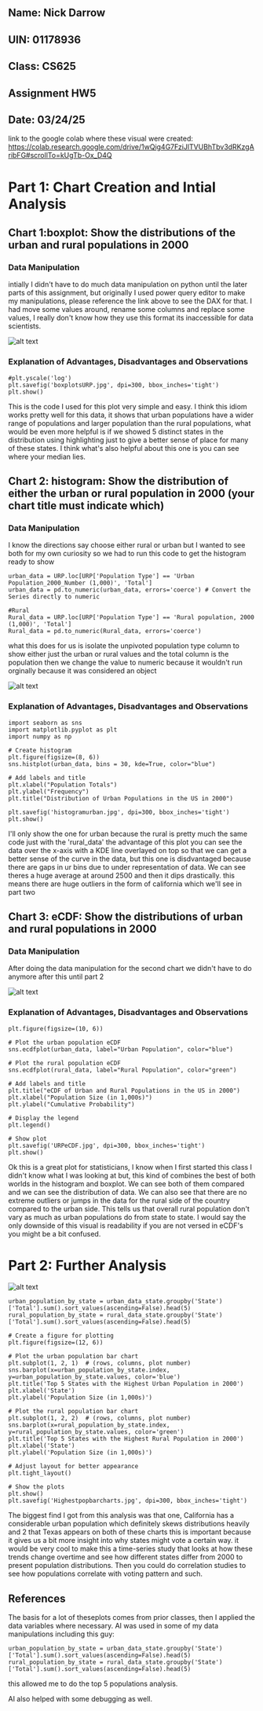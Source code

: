 ## Name: Nick Darrow
## UIN: 01178936
## Class: CS625
## Assignment HW5
## Date: 03/24/25 

link to the google colab where these visual were created: https://colab.research.google.com/drive/1wQig4G7FziJlTVUBhTbv3dRKzgAribFG#scrollTo=kUgTb-Ox_D4Q 

# Part 1: Chart Creation and Intial Analysis

## Chart 1:boxplot: Show the distributions of the urban and rural populations in 2000

### Data Manipulation
intially I didn't have to do much data manipulation on python until the later parts of this assignment, but originally I used power query editor to make my manipulations, please reference the link above to see the DAX for that. I had move some values around, rename some columns and replace some values, I really don't know how they use this format its inaccessible for data scientists.

![alt text](boxplotsURP.jpg)

### Explanation of Advantages, Disadvantages and Observations

```sns.boxplot(x='Population Type', y='Total', data=URP) 
#plt.yscale('log')
plt.savefig('boxplotsURP.jpg', dpi=300, bbox_inches='tight')
plt.show()
```
This is the code I used for this plot very simple and easy. I think this idiom works pretty well for this data, it shows that urban populations have a wider range of populations and larger population than the rural populations, what would be even more helpful is if we showed 5 distinct states in the distribution using highlighting just to give a better sense of place for many of these states. I think what's also helpful about this one is you can see where your median lies.


## Chart 2: histogram: Show the distribution of either the urban or rural population in 2000 (your chart title must indicate which)

### Data Manipulation
I know the directions say choose either rural or urban but I wanted to see both for my own curiosity so we had to run this code to get the histogram ready to show
```#Urban
urban_data = URP.loc[URP['Population Type'] == 'Urban Population_2000_Number (1,000)', 'Total'] 
urban_data = pd.to_numeric(urban_data, errors='coerce') # Convert the Series directly to numeric

#Rural
Rural_data = URP.loc[URP['Population Type'] == 'Rural population, 2000 (1,000)', 'Total'] 
Rural_data = pd.to_numeric(Rural_data, errors='coerce') 
```
what this does for us is isolate the unpivoted population type column to show either just the urban or rural values and the total column is the population then we change the value to numeric because it wouldn't run orginally because it was considered an object

![alt text](histogramurban.jpg)

### Explanation of Advantages, Disadvantages and Observations

```#Urban distribution
import seaborn as sns
import matplotlib.pyplot as plt
import numpy as np

# Create histogram
plt.figure(figsize=(8, 6))
sns.histplot(urban_data, bins = 30, kde=True, color="blue")

# Add labels and title
plt.xlabel("Population Totals")
plt.ylabel("Frequency")
plt.title("Distribution of Urban Populations in the US in 2000")

plt.savefig('histogramurban.jpg', dpi=300, bbox_inches='tight')
plt.show()
```
I'll only show the one for urban because the rural is pretty much the same code just with the 'rural_data' the advantage of this plot you can see the data over the x-axis with a KDE line overlayed on top so that we can get a better sense of the curve in the data, but this one is disdvantaged because there are gaps in ur bins due to under representation of data. We can see theres a huge average at around 2500 and then it dips drastically. this means there are huge outliers in the form of california which we'll see in part two

## Chart 3: eCDF: Show the distributions of urban and rural populations in 2000

### Data Manipulation
After doing the data manipulation for the second chart we didn't have to do anymore after this until part 2

![alt text](URPeCDF.jpg)

### Explanation of Advantages, Disadvantages and Observations
```# Create a figure for plotting
plt.figure(figsize=(10, 6))

# Plot the urban population eCDF
sns.ecdfplot(urban_data, label="Urban Population", color="blue")

# Plot the rural population eCDF
sns.ecdfplot(rural_data, label="Rural Population", color="green")

# Add labels and title
plt.title("eCDF of Urban and Rural Populations in the US in 2000")
plt.xlabel("Population Size (in 1,000s)")
plt.ylabel("Cumulative Probability")

# Display the legend
plt.legend()

# Show plot
plt.savefig('URPeCDF.jpg', dpi=300, bbox_inches='tight')
plt.show()
```
Ok this is a great plot for statisticians, I know when I first started this class I didn't know what I was looking at but, this kind of combines the best of both worlds in the histogram and boxplot. We can see both of them compared and we can see the distribution of data. We can also see that there are no extreme outliers or jumps in the data for the rural side of the country compared to the urban side. This tells us that overall rural population don't vary as much as urban populations do from state to state. I would say the only downside of this visual is readability if you are not versed in eCDF's you might be a bit confused.

# Part 2: Further Analysis

![alt text](Highestpopbarcharts.jpg)

```# Group by 'State' and sum the populations for each
urban_population_by_state = urban_data_state.groupby('State')['Total'].sum().sort_values(ascending=False).head(5)
rural_population_by_state = rural_data_state.groupby('State')['Total'].sum().sort_values(ascending=False).head(5)

# Create a figure for plotting
plt.figure(figsize=(12, 6))

# Plot the urban population bar chart
plt.subplot(1, 2, 1)  # (rows, columns, plot number)
sns.barplot(x=urban_population_by_state.index, y=urban_population_by_state.values, color='blue')
plt.title('Top 5 States with the Highest Urban Population in 2000')
plt.xlabel('State')
plt.ylabel('Population Size (in 1,000s)')

# Plot the rural population bar chart
plt.subplot(1, 2, 2)  # (rows, columns, plot number)
sns.barplot(x=rural_population_by_state.index, y=rural_population_by_state.values, color='green')
plt.title('Top 5 States with the Highest Rural Population in 2000')
plt.xlabel('State')
plt.ylabel('Population Size (in 1,000s)')

# Adjust layout for better appearance
plt.tight_layout()

# Show the plots
plt.show()
plt.savefig('Highestpopbarcharts.jpg', dpi=300, bbox_inches='tight')
```
The biggest find I got from this analysis was that one, California has a considerable urban population which definitely skews distributions heavily and 2 that Texas appears on both of these charts this is important because it gives us a bit more insight into why states might vote a certain way. it would be very cool to make this a time-series study that looks at how these trends change overtime and see how different states differ from 2000 to present population distributions. Then you could do correlation studies to see how populations correlate with voting pattern and such.

## References
The basis for a lot of theseplots comes from prior classes, then I applied the data variables where necessary. AI was used in some of my data manipulations including this guy:
```# Group by 'State' and sum the populations for each
urban_population_by_state = urban_data_state.groupby('State')['Total'].sum().sort_values(ascending=False).head(5)
rural_population_by_state = rural_data_state.groupby('State')['Total'].sum().sort_values(ascending=False).head(5)
```
this allowed me to do the top 5 populations analysis.

AI also helped with some debugging as well.
